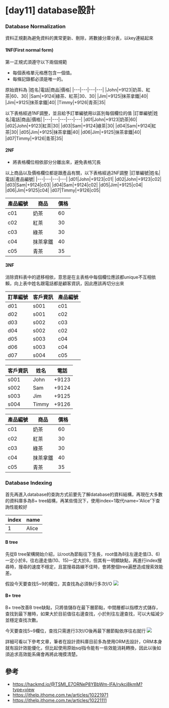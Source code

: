 # [day11] database設計
###  Database Normalization
資料正規劃為避免資料的異常更新、刪除，將數據分庫分表，以key連結起來

#### 1NF(First normal form)
第一正規式須遵守以下兩個規範
* 每個表格單元格應包含一個值。
* 每條記錄都必須是唯一的。

原始資料為
|姓名|電話|商品|價格|
|---|---|---|---|
|John|+9123|奶茶、紅茶|60、30|
|Sam|+9124|綠茶、紅茶|30、30|
|Jim|+9125|抹茶拿鐵|40|
|Jim|+9125|抹茶拿鐵|40|
|Timmy|+9126|青茶|35|

以下表格經過1NF調整，並且給予訂單編號用以區別每個欄位的值
|訂單編號|姓名|電話|商品|價格|
|---|---|---|---|---|
|d01|John|+9123|奶茶|60|
|d02|John|+9123|紅茶|30|
|d03|Sam|+9124|綠茶|30|
|d04|Sam|+9124|紅茶|30|
|d05|Jim|+9125|抹茶拿鐵|40|
|d06|Jim|+9125|抹茶拿鐵|40|
|d07|Timmy|+9126|青茶|35|


#### 2NF
* 將表格欄位相依部分分離出來，避免表格冗長

以上商品以及價格欄位都是跟產品有關，以下表格經過2NF調整
|訂單編號|姓名|電話|產品編號|
|---|---|---|---|
|d01|John|+9123|c01|
|d02|John|+9123|c02|
|d03|Sam|+9124|c03|
|d04|Sam|+9124|c02|
|d05|Jim|+9125|c04|
|d06|Jim|+9125|c04|
|d07|Timmy|+9126|c05|

|產品編號|商品|價格|
|---|---|---|
|c01|奶茶|60|
|c02|紅茶|30|
|c03|綠茶|30|
|c04|抹茶拿鐵|40|
|c05|青茶|35|


#### 3NF
消除資料表中的遞移相依，意思是在主表格中每個欄位應該都unique不互相依賴，向上表中姓名跟電話都是顧客資訊，因此應該再切分出來

|訂單編號|客戶資訊|產品編號|
|---|---|---|
|d01|s001|c01|
|d02|s001|c02|
|d03|s002|c03|
|d04|s002|c02|
|d05|s003|c04|
|d06|s003|c04|
|d07|s004|c05|

|客戶資訊|姓名|電話|
|---|---|---|
|s001|John|+9123|
|s002|Sam|+9124|
|s003|Jim|+9125|
|s004|Timmy|+9126|

|產品編號|商品|價格|
|---|---|---|
|c01|奶茶|60|
|c02|紅茶|30|
|c03|綠茶|30|
|c04|抹茶拿鐵|40|
|c05|青茶|35|

### Database Indexing
首先再進入database的查詢方式前要先了解database的資料結構，再現在大多數的資料庫多為B+ tree結構，再某些情況下，使用index=1取代name='Alice'下查詢性能較好

|index|name|
|---|---|
|1|Alice|

#### B tree
先從B tree架構開始介紹，以root為節點往下生長，root值為8往左邊走值(3、6)一定小於8，往右邊走值(10、15)一定大於8，但其有一明顯缺點，再進行index搜尋時，搜尋的速度不穩定，且當搜尋路線不佳時，會將整個tree遍歷造成搜索效能差。

假設今天要查找5~9的欄位，其查找為必須執行多次I/O
![](https://i.imgur.com/vJ07lyY.png)


#### B+ tree
B+ tree改善B tree缺點，只將值儲存在最下層節點，中間層都以指標方式儲存，查找到最下層時，如果大於目前值往右邊查找，小於則往左邊查找，可以大幅減少並穩定查找次數。

今天要查找5~9欄位，查找只需進行3次I/O後再最下層節點依序往右就行
![](https://i.imgur.com/3exvQnZ.png)

詳細可看以下參考文章，筆者在設計資料庫目前多為使用ORM去設計，ORM本身就有設計效能優化，但比起使用原始sql指令能有一些效能消耗轉換，因此以後如須追求高效能系痛會再將此塊摸清楚。

## 參考
* https://hackmd.io/@TSMI_E7ORNeP8YBbWm-lFA/rykcj8kmM?type=view
* https://ithelp.ithome.com.tw/articles/10221971
* https://ithelp.ithome.com.tw/articles/10221111